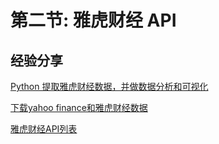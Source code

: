 # 第二节: 雅虎财经 API

## 经验分享

[Python 提取雅虎财经数据，并做数据分析和可视化](https://blog.csdn.net/Hellolijunshy/article/details/82527643)

[下载yahoo finance和雅虎财经数据](http://saslist.com/blog/tag/下载雅虎财经数据/)

[雅虎财经API列表](https://github.com/lukaszbanasiak/yahoo-finance)

